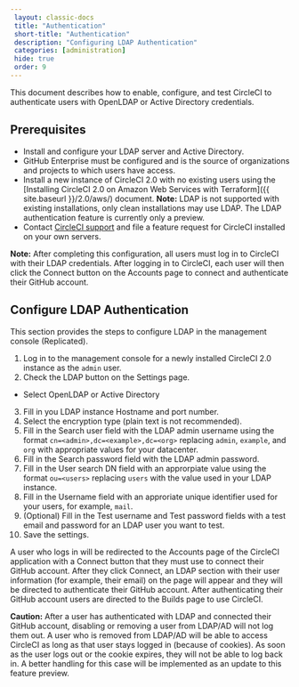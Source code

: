 ```yaml
---
 layout: classic-docs
 title: "Authentication"
 short-title: "Authentication"
 description: "Configuring LDAP Authentication"
 categories: [administration]
 hide: true
 order: 9
---
```


This document describes how to enable, configure, and test CircleCI to authenticate users with OpenLDAP or Active Directory credentials.

## Prerequisites

- Install and configure your LDAP server and Active Directory.
- GitHub Enterprise must be configured and is the source of organizations and projects to which users have access.
- Install a new instance of CircleCI 2.0 with no existing users using the [Installing CircleCI 2.0 on Amazon Web Services with Terraform]({{ site.baseurl }}/2.0/aws/) document. **Note:** LDAP is not supported with existing installations, only clean installations may use LDAP. The LDAP authentication feature is currently only a preview.
- Contact [CircleCI support](https://support.circleci.com) and file a feature request for CircleCI installed on your own servers.

**Note:** After completing this configuration, all users must log in to CircleCI with their LDAP credentials. After logging in to CircleCI, each user will then click the Connect button on the Accounts page to connect and authenticate their GitHub account.

## Configure LDAP Authentication 

This section provides the steps to configure LDAP in the management console (Replicated).

1. Log in to the management console for a newly installed CircleCI 2.0 instance as the `admin` user.
2. Check the LDAP button on the Settings page.
- Select OpenLDAP or Active Directory
3. Fill in you LDAP instance Hostname and port number.
4. Select the encryption type (plain text is not recommended).
5. Fill in the Search user field with the LDAP admin username using the format `cn=<admin>,dc=<example>,dc=<org>` replacing `admin`, `example`, and `org` with appropriate values for your datacenter.
6. Fill in the Search password field with the LDAP admin password.
7. Fill in the User search DN field with an approrpiate value using the format `ou=<users>` replacing `users` with the value used in your LDAP instance.
8. Fill in the Username field with an approriate unique identifier used for your users, for example, `mail`.
9. (Optional) Fill in the Test username and Test password fields with a test email and password for an LDAP user you want to test.
10. Save the settings.

A user who logs in will be redirected to the Accounts page of the CircleCI application with a Connect button that they must use to connect their GitHub account. After they click Connect, an LDAP section with their user information (for example, their email) on the page will appear and they will be directed to authenticate their GitHub account. After authenticating their GitHub account users are directed to the Builds page to use CircleCI.

**Caution:** After a user has authenticated with LDAP and connected their GitHub account, disabling or removing a user from LDAP/AD will not log them out. A user who is removed from LDAP/AD will be able to access CircleCI as long as that user stays logged in (because of cookies). As soon as the user logs out or the cookie expires, they will not be able to log back in. A better handling for this case will be implemented as an update to this feature preview.
